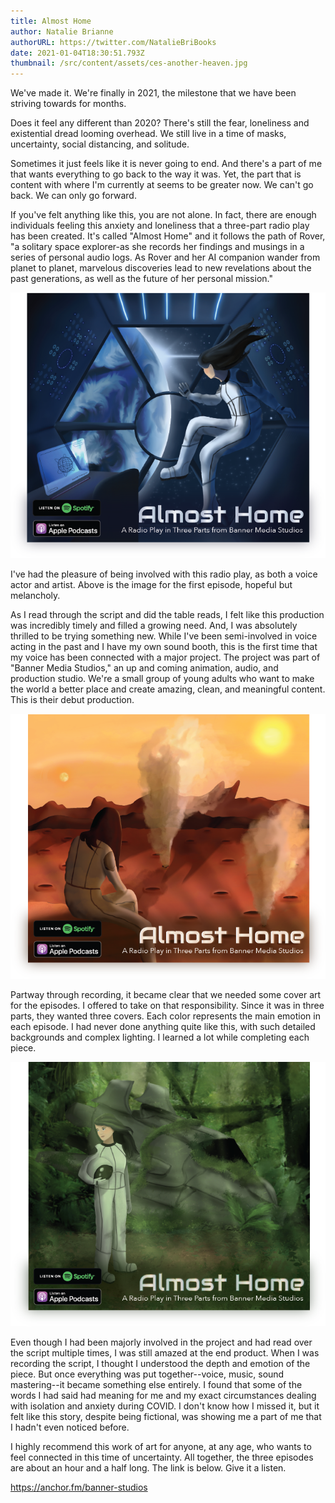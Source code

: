 ```yaml
---
title: Almost Home
author: Natalie Brianne
authorURL: https://twitter.com/NatalieBriBooks
date: 2021-01-04T18:30:51.793Z
thumbnail: /src/content/assets/ces-another-heaven.jpg
---
```

We've made it. We're finally in 2021, the milestone that we have been striving towards for months. 



Does it feel any different than 2020? There's still the fear, loneliness and existential dread looming overhead. We still live in a time of masks, uncertainty, social distancing, and solitude. 



Sometimes it just feels like it is never going to end. And there's a part of me that wants everything to go back to the way it was. Yet, the part that is content with where I'm currently at seems to be greater now. We can't go back. We can only go forward.



If you've felt anything like this, you are not alone. In fact, there are enough individuals feeling this anxiety and loneliness that a three-part radio play has been created. It's called "Almost Home" and it follows the path of Rover, "a solitary space explorer-as she records her findings and musings in a series of personal audio logs. As Rover and her AI companion wander from planet to planet, marvelous discoveries lead to new revelations about the past generations, as well as the future of her personal mission."

![](/src/content/assets/episode-1-cover.png)

I've had the pleasure of being involved with this radio play, as both a voice actor and artist. Above is the image for the first episode, hopeful but melancholy. 



As I read through the script and did the table reads, I felt like this production was incredibly timely and filled a growing need. And, I was absolutely thrilled to be trying something new. While I've been semi-involved in voice acting in the past and I have my own sound booth, this is the first time that my voice has been connected with a major project. The project was part of "Banner Media Studios," an up and coming animation, audio, and production studio. We're a small group of young adults who want to make the world a better place and create amazing, clean, and meaningful content. This is their debut production. 

![](/src/content/assets/episode-2-cover.png)

Partway through recording, it became clear that we needed some cover art for the episodes. I offered to take on that responsibility. Since it was in three parts, they wanted three covers. Each color represents the main emotion in each episode. I had never done anything quite like this, with such detailed backgrounds and complex lighting. I learned a lot while completing each piece.



![](/src/content/assets/episode-3-cover.png)

Even though I had been majorly involved in the project and had read over the script multiple times, I was still amazed at the end product. When I was recording the script, I thought I understood the depth and emotion of the piece. But once everything was put together--voice, music, sound mastering--it became something else entirely. I found that some of the words I had said had meaning for me and my exact circumstances dealing with isolation and anxiety during COVID. I don't know how I missed it, but it felt like this story, despite being fictional, was showing me a part of me that I hadn't even noticed before.



I highly recommend this work of art for anyone, at any age, who wants to feel connected in this time of uncertainty. All together, the three episodes are about an hour and a half long. The link is below. Give it a listen.



<https://anchor.fm/banner-studios>